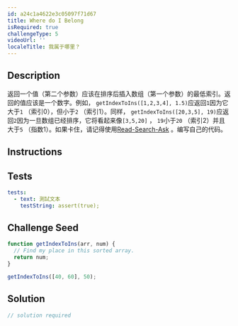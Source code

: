 ```yaml
---
id: a24c1a4622e3c05097f71d67
title: Where do I Belong
isRequired: true
challengeType: 5
videoUrl: ''
localeTitle: 我属于哪里？
---
```


## Description
<section id="description">返回一个值（第二个参数）应该在排序后插入数组（第一个参数）的最低索引。返回的值应该是一个数字。例如， <code>getIndexToIns([1,2,3,4], 1.5)</code>应返回<code>1</code>因为它大于<code>1</code> （索引0），但小于<code>2</code> （索引1）。同样， <code>getIndexToIns([20,3,5], 19)</code>应返回<code>2</code>因为一旦数组已经排序，它将看起来像<code>[3,5,20]</code> ， <code>19</code>小于<code>20</code> （索引2）并且大于<code>5</code> （指数1）。如果卡住，请记得使用<a href="http://forum.freecodecamp.org/t/how-to-get-help-when-you-are-stuck/19514" target="_blank">Read-Search-Ask</a> 。编写自己的代码。 </section>

## Instructions
<section id="instructions">
</section>

## Tests
<section id='tests'>

```yml
tests:
  - text: 測試文本
    testString: assert(true);

```

</section>

## Challenge Seed
<section id='challengeSeed'>

<div id='js-seed'>

```js
function getIndexToIns(arr, num) {
  // Find my place in this sorted array.
  return num;
}

getIndexToIns([40, 60], 50);

```

</div>



</section>

## Solution
<section id='solution'>

```js
// solution required
```
</section>
